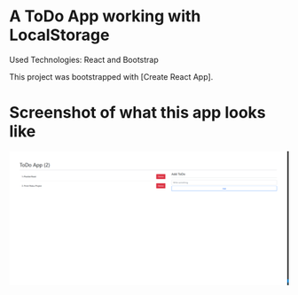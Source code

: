 # A ToDo App working with LocalStorage

Used Technologies: React and Bootstrap

This project was bootstrapped with [Create React App].

# Screenshot of what this app looks like
![Getting Started](./static/img/example.PNG)
